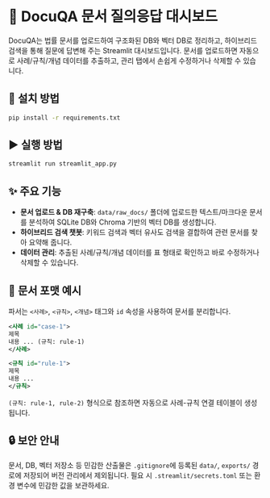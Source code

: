 # 📄 DocuQA 문서 질의응답 대시보드

DocuQA는 법률 문서를 업로드하여 구조화된 DB와 벡터 DB로 정리하고, 하이브리드 검색을 통해 질문에 답변해 주는 Streamlit 대시보드입니다. 문서를 업로드하면 자동으로 사례/규칙/개념 데이터를 추출하고, 관리 탭에서 손쉽게 수정하거나 삭제할 수 있습니다.

## 🔧 설치 방법

```bash
pip install -r requirements.txt
```

## ▶️ 실행 방법

```bash
streamlit run streamlit_app.py
```

## ✨ 주요 기능

- **문서 업로드 & DB 재구축**: `data/raw_docs/` 폴더에 업로드한 텍스트/마크다운 문서를 분석하여 SQLite DB와 Chroma 기반의 벡터 DB를 생성합니다.
- **하이브리드 검색 챗봇**: 키워드 검색과 벡터 유사도 검색을 결합하여 관련 문서를 찾아 요약해 줍니다.
- **데이터 관리**: 추출된 사례/규칙/개념 데이터를 표 형태로 확인하고 바로 수정하거나 삭제할 수 있습니다.

## 🧾 문서 포맷 예시

파서는 `<사례>`, `<규칙>`, `<개념>` 태그와 `id` 속성을 사용하여 문서를 분리합니다.

```xml
<사례 id="case-1">
제목
내용 ... (규칙: rule-1)
</사례>

<규칙 id="rule-1">
제목
내용 ...
</규칙>
```

`(규칙: rule-1, rule-2)` 형식으로 참조하면 자동으로 사례-규칙 연결 테이블이 생성됩니다.

## 🔒 보안 안내

문서, DB, 벡터 저장소 등 민감한 산출물은 `.gitignore`에 등록된 `data/`, `exports/` 경로에 저장되어 버전 관리에서 제외됩니다. 필요 시 `.streamlit/secrets.toml` 또는 환경 변수에 민감한 값을 보관하세요.

